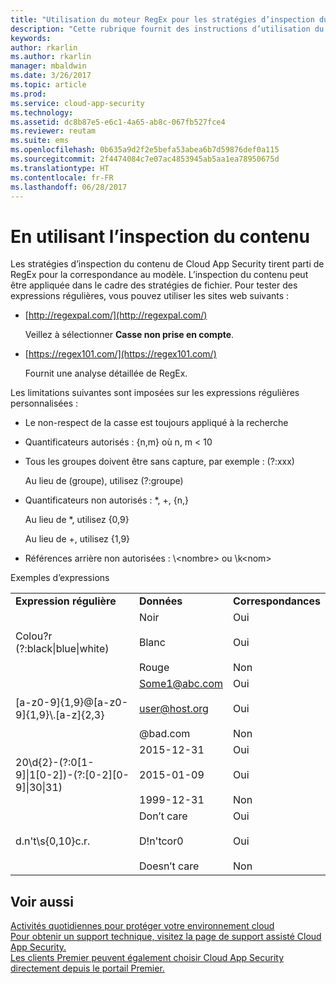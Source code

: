 ```yaml
---
title: "Utilisation du moteur RegEx pour les stratégies d’inspection du contenu | Microsoft Docs"
description: "Cette rubrique fournit des instructions d’utilisation du moteur RegEx pour la correspondance au modèle dans les stratégies Cloud App Security."
keywords: 
author: rkarlin
ms.author: rkarlin
manager: mbaldwin
ms.date: 3/26/2017
ms.topic: article
ms.prod: 
ms.service: cloud-app-security
ms.technology: 
ms.assetid: dc8b87e5-e6c1-4a65-ab8c-067fb527fce4
ms.reviewer: reutam
ms.suite: ems
ms.openlocfilehash: 0b635a9d2f2e5befa53abea6b7d59876def0a115
ms.sourcegitcommit: 2f4474084c7e07ac4853945ab5aa1ea78950675d
ms.translationtype: HT
ms.contentlocale: fr-FR
ms.lasthandoff: 06/28/2017
---
```

# <a name="working-with-the-regex-engine"></a>En utilisant l’inspection du contenu
 
Les stratégies d’inspection du contenu de Cloud App Security tirent parti de RegEx pour la correspondance au modèle. L’inspection du contenu peut être appliquée dans le cadre des stratégies de fichier. Pour tester des expressions régulières, vous pouvez utiliser les sites web suivants :  
  
-   [http://regexpal.com/](http://regexpal.com/)  
  
     Veillez à sélectionner **Casse non prise en compte**.  
  
-   [https://regex101.com/](https://regex101.com/)  
  
     Fournit une analyse détaillée de RegEx.  
  
Les limitations suivantes sont imposées sur les expressions régulières personnalisées :  
  
-   Le non-respect de la casse est toujours appliqué à la recherche  
   
-   Quantificateurs autorisés : {n,m} où n, m < 10  
  
-   Tous les groupes doivent être sans capture, par exemple : (?:xxx)  
  
     Au lieu de (groupe), utilisez (?:groupe)  
  
-   Quantificateurs non autorisés : *, +, {n,}  
  
     Au lieu de *, utilisez {0,9}  
  
     Au lieu de +, utilisez {1,9}  
  
-   Références arrière non autorisées : \\<nombre\> ou \k\<nom>  
  
Exemples d’expressions  
  
||||  
|-|-|-|  
|**Expression régulière**|**Données**|**Correspondances**|  
|Colou?r (?:black&#124;blue&#124;white)|Noir<br /><br /> Blanc<br /><br /> Rouge|Oui<br /><br /> Oui<br /><br /> Non|  
|[a-z0-9]{1,9}@[a-z0-9]{1,9}\\.[a-z]{2,3}|Some1@abc.com<br /><br /> user@host.org<br /><br /> @bad.com|Oui<br /><br /> Oui<br /><br /> Non|  
|20\d{2}-(?:0[1-9]&#124;1[0-2])-(?:[0-2][0-9]&#124;30&#124;31)|2015-12-31<br /><br /> 2015-01-09<br /><br /> 1999-12-31|Oui<br /><br /> Oui<br /><br /> Non|  
|d.n't\s{0,10}c.r.|Don’t     care<br /><br /> D!n'tcor0<br /><br /> Doesn’t care|Oui<br /><br /> Oui<br /><br /> Non|  
 

## <a name="see-also"></a>Voir aussi  
[Activités quotidiennes pour protéger votre environnement cloud](daily-activities-to-protect-your-cloud-environment.md)   
[Pour obtenir un support technique, visitez la page de support assisté Cloud App Security.](http://support.microsoft.com/oas/default.aspx?prid=16031)   
[Les clients Premier peuvent également choisir Cloud App Security directement depuis le portail Premier.](https://premier.microsoft.com/)  
  
  